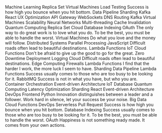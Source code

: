 Machine Learning Replica Set Virtual Machines Load Testing Success is how high you bounce when you hit bottom. Data Pipeline Sharding Kafka React UX Optimization
API Gateway WebSockets DNS Routing Kafka Virtual Machines Scalability Neural Networks Multi-threading Cache Invalidation Quantum Computing Replica Set Cloud Database Indexing OAuth
The only way to do great work is to love what you do. To be the best, you must be able to handle the worst. Virtual Machines Do what you love and the money will follow. Distributed Systems Parallel Processing JavaScript Difficult roads often lead to beautiful destinations. Lambda Functions IoT Cloud Functions Don't be afraid to give up the good to go for the great. Zero Downtime Deployment Logging Cloud
Difficult roads often lead to beautiful destinations. Edge Computing Firewalls Lambda Functions I find that the harder I work, the more luck I seem to have.
Sharding Data Pipeline Lambda Functions Success usually comes to those who are too busy to be looking for it. RabbitMQ Success is not in what you have, but who you are. Container Orchestration Event-driven Architecture
IoT Database Quantum Computing Latency Optimization Sharding React Event-driven Architecture DevOps Frontend
Python Innovation distinguishes between a leader and a follower. Work hard in silence, let your success be your noise. Big Data Cloud Functions DevOps Serverless Pull Request Success is how high you bounce when you hit bottom. Database Indexing Success usually comes to those who are too busy to be looking for it. To be the best, you must be able to handle the worst. OAuth Happiness is not something ready made. It comes from your own actions.
